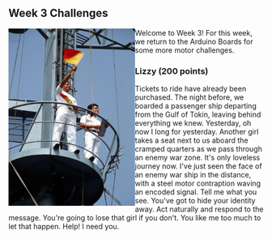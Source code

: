 ## Week 3 Challenges

<img src="https://github.com/TrustworthyComputing/csaw_esc_2024/blob/main/challenges/week3/submarine.jpg" alt="" align="left" width="250" height="350" title="KeyRing1">

Welcome to Week 3! For this week, we return to the Arduino Boards for some more motor challenges. 


### Lizzy (200 points)

Tickets to ride have already been purchased. The night before, we boarded a passenger ship departing from the Gulf of Tokin,  leaving behind everything we knew. Yesterday, oh now I long for yesterday. Another girl takes a seat next to us aboard the cramped quarters as we pass through an enemy war zone. It's only loveless journey now.  I've just seen the face of an enemy war ship in the distance, with a steel motor contraption waving an encoded signal. Tell me what you see. You've got to hide your identity away. Act naturally and respond to the message. You're going to lose that girl if you don't. You like me too much to let that happen. Help! I need you.

